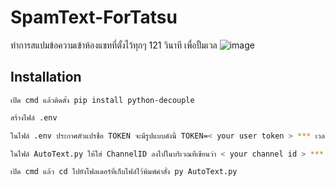 # SpamText-ForTatsu
ทำการสแปมข้อความเข้าห้องแชทที่ตั้งไว้ทุกๆ 121 วินาที เพื่อปั้มเวล
![image](https://user-images.githubusercontent.com/41195318/132435296-09aa28ec-b205-46f1-aeb0-75602e76b9fb.png)

## Installation
```
เปิด cmd แล้วติดตั้ง pip install python-decouple
```

```sh
สร้างไฟล์ .env 
```

```sh
ในไฟล์ .env ประกาศตัวแปรชื่อ TOKEN จะมีรูปแบบดังนี้ TOKEN=< your user token > *** เวลาใส่ข้อมูลจริงๆไม่ต้องมี < > ***
```

```sh
ในไฟล์ AutoText.py ให้ใส่ ChannelID ลงไปในบริเวณที่เขียนว่า < your channel id > *** เวลาใส่ข้อมูลจริงๆไม่ต้องมี < > ***
```

```sh
เปิด cmd แล้ว cd ไปยังโฟลเดอร์ที่เก็บไฟล์ไว้พิมพ์คำสั่ง py AutoText.py
```
